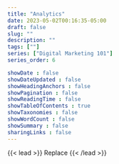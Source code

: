 ```yaml
---
title: "Analytics"
date: 2023-05-02T00:16:35-05:00
draft: false
slug: ""
description: ""
tags: [""]
series: ["Digital Marketing 101"]
series_order: 6

showDate : false
showDateUpdated : false
showHeadingAnchors : false
showPagination : false
showReadingTime : false
showTableOfContents : true
showTaxonomies : false 
showWordCount : false
showSummary : false
sharingLinks : false
---
```

{{< lead >}}
Replace
{{< /lead >}}
